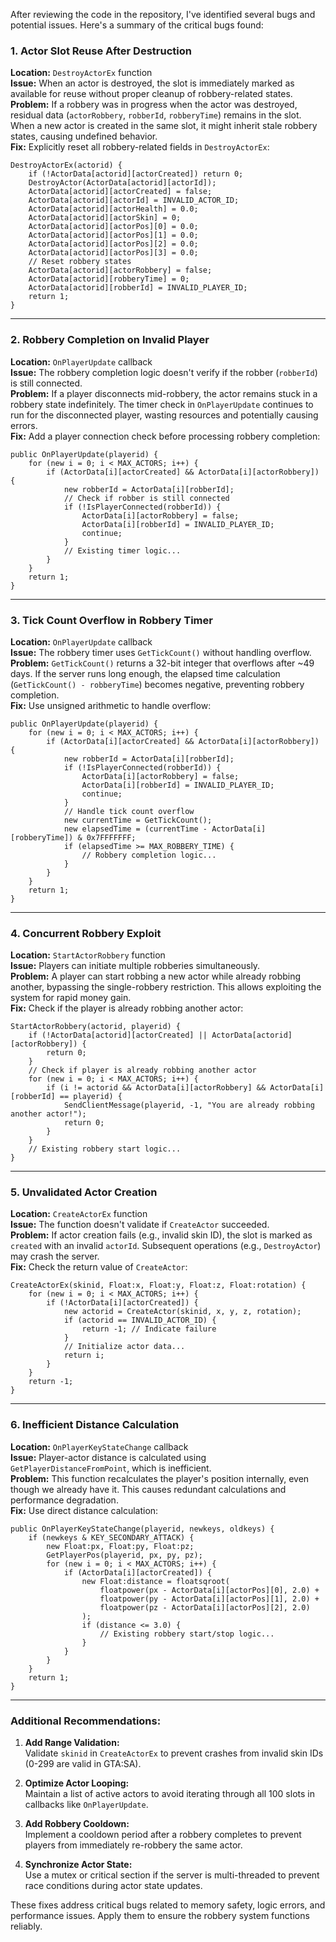 After reviewing the code in the repository, I've identified several bugs and potential issues. Here's a summary of the critical bugs found:

### 1. **Actor Slot Reuse After Destruction**
**Location:** `DestroyActorEx` function  
**Issue:** When an actor is destroyed, the slot is immediately marked as available for reuse without proper cleanup of robbery-related states.  
**Problem:** If a robbery was in progress when the actor was destroyed, residual data (`actorRobbery`, `robberId`, `robberyTime`) remains in the slot. When a new actor is created in the same slot, it might inherit stale robbery states, causing undefined behavior.  
**Fix:** Explicitly reset all robbery-related fields in `DestroyActorEx`:
```pawn
DestroyActorEx(actorid) {
    if (!ActorData[actorid][actorCreated]) return 0;
    DestroyActor(ActorData[actorid][actorId]);
    ActorData[actorid][actorCreated] = false;
    ActorData[actorid][actorId] = INVALID_ACTOR_ID;
    ActorData[actorid][actorHealth] = 0.0;
    ActorData[actorid][actorSkin] = 0;
    ActorData[actorid][actorPos][0] = 0.0;
    ActorData[actorid][actorPos][1] = 0.0;
    ActorData[actorid][actorPos][2] = 0.0;
    ActorData[actorid][actorPos][3] = 0.0;
    // Reset robbery states
    ActorData[actorid][actorRobbery] = false;
    ActorData[actorid][robberyTime] = 0;
    ActorData[actorid][robberId] = INVALID_PLAYER_ID;
    return 1;
}
```

---

### 2. **Robbery Completion on Invalid Player**
**Location:** `OnPlayerUpdate` callback  
**Issue:** The robbery completion logic doesn't verify if the robber (`robberId`) is still connected.  
**Problem:** If a player disconnects mid-robbery, the actor remains stuck in a robbery state indefinitely. The timer check in `OnPlayerUpdate` continues to run for the disconnected player, wasting resources and potentially causing errors.  
**Fix:** Add a player connection check before processing robbery completion:
```pawn
public OnPlayerUpdate(playerid) {
    for (new i = 0; i < MAX_ACTORS; i++) {
        if (ActorData[i][actorCreated] && ActorData[i][actorRobbery]) {
            new robberId = ActorData[i][robberId];
            // Check if robber is still connected
            if (!IsPlayerConnected(robberId)) {
                ActorData[i][actorRobbery] = false;
                ActorData[i][robberId] = INVALID_PLAYER_ID;
                continue;
            }
            // Existing timer logic...
        }
    }
    return 1;
}
```

---

### 3. **Tick Count Overflow in Robbery Timer**
**Location:** `OnPlayerUpdate` callback  
**Issue:** The robbery timer uses `GetTickCount()` without handling overflow.  
**Problem:** `GetTickCount()` returns a 32-bit integer that overflows after ~49 days. If the server runs long enough, the elapsed time calculation (`GetTickCount() - robberyTime`) becomes negative, preventing robbery completion.  
**Fix:** Use unsigned arithmetic to handle overflow:
```pawn
public OnPlayerUpdate(playerid) {
    for (new i = 0; i < MAX_ACTORS; i++) {
        if (ActorData[i][actorCreated] && ActorData[i][actorRobbery]) {
            new robberId = ActorData[i][robberId];
            if (!IsPlayerConnected(robberId)) {
                ActorData[i][actorRobbery] = false;
                ActorData[i][robberId] = INVALID_PLAYER_ID;
                continue;
            }
            // Handle tick count overflow
            new currentTime = GetTickCount();
            new elapsedTime = (currentTime - ActorData[i][robberyTime]) & 0x7FFFFFFF;
            if (elapsedTime >= MAX_ROBBERY_TIME) {
                // Robbery completion logic...
            }
        }
    }
    return 1;
}
```

---

### 4. **Concurrent Robbery Exploit**
**Location:** `StartActorRobbery` function  
**Issue:** Players can initiate multiple robberies simultaneously.  
**Problem:** A player can start robbing a new actor while already robbing another, bypassing the single-robbery restriction. This allows exploiting the system for rapid money gain.  
**Fix:** Check if the player is already robbing another actor:
```pawn
StartActorRobbery(actorid, playerid) {
    if (!ActorData[actorid][actorCreated] || ActorData[actorid][actorRobbery]) {
        return 0;
    }
    // Check if player is already robbing another actor
    for (new i = 0; i < MAX_ACTORS; i++) {
        if (i != actorid && ActorData[i][actorRobbery] && ActorData[i][robberId] == playerid) {
            SendClientMessage(playerid, -1, "You are already robbing another actor!");
            return 0;
        }
    }
    // Existing robbery start logic...
}
```

---

### 5. **Unvalidated Actor Creation**
**Location:** `CreateActorEx` function  
**Issue:** The function doesn't validate if `CreateActor` succeeded.  
**Problem:** If actor creation fails (e.g., invalid skin ID), the slot is marked as `created` with an invalid `actorId`. Subsequent operations (e.g., `DestroyActor`) may crash the server.  
**Fix:** Check the return value of `CreateActor`:
```pawn
CreateActorEx(skinid, Float:x, Float:y, Float:z, Float:rotation) {
    for (new i = 0; i < MAX_ACTORS; i++) {
        if (!ActorData[i][actorCreated]) {
            new actorid = CreateActor(skinid, x, y, z, rotation);
            if (actorid == INVALID_ACTOR_ID) {
                return -1; // Indicate failure
            }
            // Initialize actor data...
            return i;
        }
    }
    return -1;
}
```

---

### 6. **Inefficient Distance Calculation**
**Location:** `OnPlayerKeyStateChange` callback  
**Issue:** Player-actor distance is calculated using `GetPlayerDistanceFromPoint`, which is inefficient.  
**Problem:** This function recalculates the player's position internally, even though we already have it. This causes redundant calculations and performance degradation.  
**Fix:** Use direct distance calculation:
```pawn
public OnPlayerKeyStateChange(playerid, newkeys, oldkeys) {
    if (newkeys & KEY_SECONDARY_ATTACK) {
        new Float:px, Float:py, Float:pz;
        GetPlayerPos(playerid, px, py, pz);
        for (new i = 0; i < MAX_ACTORS; i++) {
            if (ActorData[i][actorCreated]) {
                new Float:distance = floatsqroot(
                    floatpower(px - ActorData[i][actorPos][0], 2.0) +
                    floatpower(py - ActorData[i][actorPos][1], 2.0) +
                    floatpower(pz - ActorData[i][actorPos][2], 2.0)
                );
                if (distance <= 3.0) {
                    // Existing robbery start/stop logic...
                }
            }
        }
    }
    return 1;
}
```

---

### Additional Recommendations:
1. **Add Range Validation:**  
   Validate `skinid` in `CreateActorEx` to prevent crashes from invalid skin IDs (0-299 are valid in GTA:SA).

2. **Optimize Actor Looping:**  
   Maintain a list of active actors to avoid iterating through all 100 slots in callbacks like `OnPlayerUpdate`.

3. **Add Robbery Cooldown:**  
   Implement a cooldown period after a robbery completes to prevent players from immediately re-robbery the same actor.

4. **Synchronize Actor State:**  
   Use a mutex or critical section if the server is multi-threaded to prevent race conditions during actor state updates.

These fixes address critical bugs related to memory safety, logic errors, and performance issues. Apply them to ensure the robbery system functions reliably.
